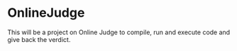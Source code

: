 # OnlineJudge
This will be a project on Online Judge to compile, run and execute code and give back the verdict.
